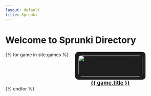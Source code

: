 ```yaml
---
layout: default
title: Sprunki
---
```


# Welcome to Sprunki Directory

<div class="game-grid">
    {% for game in site.games %}
        <div class="game-tile">
            <a href="{{ game.url }}">
                <img src="{{ site.baseurl }}/assets/games/{{ game.screenshot }}" alt="{{ game.title }}">
                <h3>{{ game.title }}</h3>
            </a>
        </div>
    {% endfor %}
</div>

<style>
    .game-grid {
        display: flex;
        flex-wrap: wrap;
        gap: 20px;
        margin-top: 20px;
    }
    .game-tile {
        width: 200px;
        text-align: center;
        background-color: #1e1e1e;
        padding: 10px;
        border-radius: 10px;
        transition: transform 0.2s;
    }
    .game-tile:hover {
        transform: scale(1.05);
    }
    .game-tile img {
        width: 100%;
        height: auto;
        border-radius: 10px;
    }
    .game-tile h3 {
        margin-top: 10px;
        font-size: 1.2em;
    }
</style>
